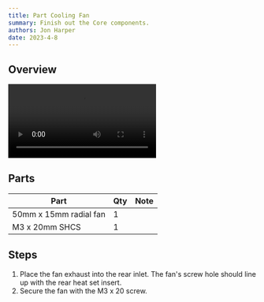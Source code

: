```yaml
---
title: Part Cooling Fan
summary: Finish out the Core components.
authors: Jon Harper
date: 2023-4-8
---
```


## Overview

<video controls="">
  <source src="https://jon-harper.github.io/E34M1/assets/vid/rear.mp4" type="video/mp4">
</video>

## Parts

| Part | Qty | Note |
|---|---|---|
| 50mm x 15mm radial fan | 1 | |
| M3 x 20mm SHCS | 1 | |

## Steps

1. Place the fan exhaust into the rear inlet. The fan's screw hole should line up with the rear heat set insert.
2. Secure the fan with the M3 x 20 screw.